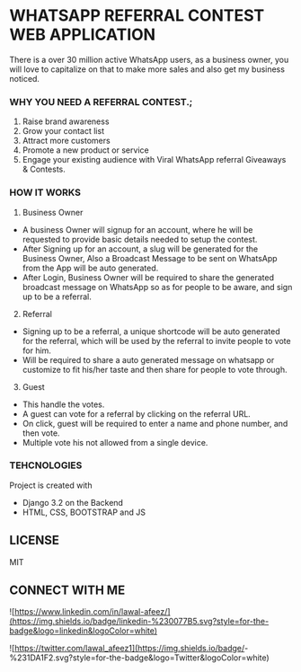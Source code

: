 # WHATSAPP REFERRAL CONTEST WEB APPLICATION

There is a over 30 million active WhatsApp users, as a business owner, you will love to capitalize on that to make
more sales and also get my business noticed.

### WHY YOU NEED A REFERRAL CONTEST.;
1. Raise brand awareness
2. Grow your contact list
3. Attract more customers
4. Promote a new product or service
5. Engage your existing audience with Viral WhatsApp referral Giveaways & Contests.

### HOW IT WORKS
1. Business Owner
- A business Owner will signup for an account, where he will be requested to provide basic details needed to setup the contest.
- After Signing up for an account, a slug will be generated for the Business Owner, Also a Broadcast Message to be sent on WhatsApp from the App will be auto generated.
- After Login, Business Owner will be required to share the generated broadcast message on WhatsApp so as for people to be aware, and sign up to be a referral.

2. Referral
- Signing up to be a referral, a unique shortcode will be auto generated for the referral, which will be used by the referral to  invite people to vote for him.
- Will be required to share a auto generated message on whatsapp or customize to fit his/her taste and then share for people to vote through.

3. Guest
- This handle the votes.
- A guest can vote for a referral by clicking on the referral URL.
- On click, guest will be required to enter a name and phone number, and then vote.
- Multiple vote his not allowed from a single device.


### TEHCNOLOGIES
Project is created with 
- Django 3.2 on the Backend
- HTML, CSS, BOOTSTRAP and JS

## LICENSE
MIT

## CONNECT WITH ME
![https://www.linkedin.com/in/lawal-afeez/](https://img.shields.io/badge/linkedin-%230077B5.svg?style=for-the-badge&logo=linkedin&logoColor=white)

![https://twitter.com/lawal_afeez1](https://img.shields.io/badge/<handle>-%231DA1F2.svg?style=for-the-badge&logo=Twitter&logoColor=white)